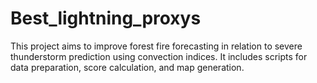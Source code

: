 # Best_lightning_proxys
This project aims to improve forest fire forecasting in relation to severe thunderstorm prediction using convection indices. It includes scripts for data preparation, score calculation, and map generation.
